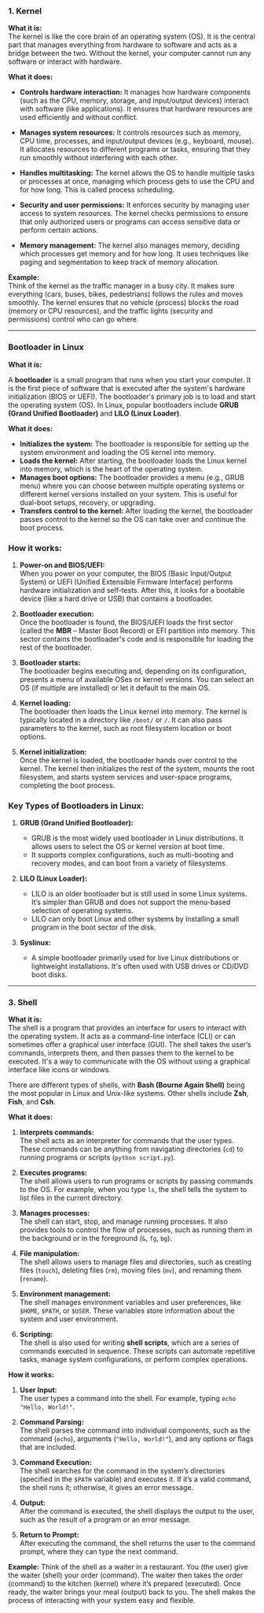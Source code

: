 ### **1. Kernel**

**What it is:**  
The kernel is like the core brain of an operating system (OS). It is the central part that manages everything from hardware to software and acts as a bridge between the two. Without the kernel, your computer cannot run any software or interact with hardware.

**What it does:**

- **Controls hardware interaction:** It manages how hardware components (such as the CPU, memory, storage, and input/output devices) interact with software (like applications). It ensures that hardware resources are used efficiently and without conflict.
  
- **Manages system resources:** It controls resources such as memory, CPU time, processes, and input/output devices (e.g., keyboard, mouse). It allocates resources to different programs or tasks, ensuring that they run smoothly without interfering with each other.
  
- **Handles multitasking:** The kernel allows the OS to handle multiple tasks or processes at once, managing which process gets to use the CPU and for how long. This is called process scheduling.
  
- **Security and user permissions:** It enforces security by managing user access to system resources. The kernel checks permissions to ensure that only authorized users or programs can access sensitive data or perform certain actions.
  
- **Memory management:** The kernel also manages memory, deciding which processes get memory and for how long. It uses techniques like paging and segmentation to keep track of memory allocation.

**Example:**  
Think of the kernel as the traffic manager in a busy city. It makes sure everything (cars, buses, bikes, pedestrians) follows the rules and moves smoothly. The kernel ensures that no vehicle (process) blocks the road (memory or CPU resources), and the traffic lights (security and permissions) control who can go where.

---

### **Bootloader in Linux**

**What it is:**

A **bootloader** is a small program that runs when you start your computer. It is the first piece of software that is executed after the system's hardware initialization (BIOS or UEFI). The bootloader's primary job is to load and start the operating system (OS). In Linux, popular bootloaders include **GRUB (Grand Unified Bootloader)** and **LILO (Linux Loader)**.

**What it does:**

- **Initializes the system:** The bootloader is responsible for setting up the system environment and loading the OS kernel into memory.
- **Loads the kernel:** After starting, the bootloader loads the Linux kernel into memory, which is the heart of the operating system.
- **Manages boot options:** The bootloader provides a menu (e.g., GRUB menu) where you can choose between multiple operating systems or different kernel versions installed on your system. This is useful for dual-boot setups, recovery, or upgrading.
- **Transfers control to the kernel:** After loading the kernel, the bootloader passes control to the kernel so the OS can take over and continue the boot process.

### **How it works:**

1. **Power-on and BIOS/UEFI:**  
   When you power on your computer, the BIOS (Basic Input/Output System) or UEFI (Unified Extensible Firmware Interface) performs hardware initialization and self-tests. After this, it looks for a bootable device (like a hard drive or USB) that contains a bootloader.

2. **Bootloader execution:**  
   Once the bootloader is found, the BIOS/UEFI loads the first sector (called the **MBR** – Master Boot Record) or EFI partition into memory. This sector contains the bootloader's code and is responsible for loading the rest of the bootloader.

3. **Bootloader starts:**  
   The bootloader begins executing and, depending on its configuration, presents a menu of available OSes or kernel versions. You can select an OS (if multiple are installed) or let it default to the main OS.

4. **Kernel loading:**  
   The bootloader then loads the Linux kernel into memory. The kernel is typically located in a directory like `/boot/` or `/`. It can also pass parameters to the kernel, such as root filesystem location or boot options.

5. **Kernel initialization:**  
   Once the kernel is loaded, the bootloader hands over control to the kernel. The kernel then initializes the rest of the system, mounts the root filesystem, and starts system services and user-space programs, completing the boot process.

### **Key Types of Bootloaders in Linux:**

1. **GRUB (Grand Unified Bootloader):**
   - GRUB is the most widely used bootloader in Linux distributions. It allows users to select the OS or kernel version at boot time.
   - It supports complex configurations, such as multi-booting and recovery modes, and can boot from a variety of filesystems.

2. **LILO (Linux Loader):**
   - LILO is an older bootloader but is still used in some Linux systems. It’s simpler than GRUB and does not support the menu-based selection of operating systems.
   - LILO can only boot Linux and other systems by installing a small program in the boot sector of the disk.

3. **Syslinux:**  
   - A simple bootloader primarily used for live Linux distributions or lightweight installations. It's often used with USB drives or CD/DVD boot disks.

---

### **3. Shell**

**What it is:**  
The shell is a program that provides an interface for users to interact with the operating system. It acts as a command-line interface (CLI) or can sometimes offer a graphical user interface (GUI). The shell takes the user’s commands, interprets them, and then passes them to the kernel to be executed. It's a way to communicate with the OS without using a graphical interface like icons or windows.

There are different types of shells, with **Bash (Bourne Again Shell)** being the most popular in Linux and Unix-like systems. Other shells include **Zsh**, **Fish**, and **Csh**.

**What it does:**

1. **Interprets commands:**  
   The shell acts as an interpreter for commands that the user types. These commands can be anything from navigating directories (`cd`) to running programs or scripts (`python script.py`).
   
2. **Executes programs:**  
   The shell allows users to run programs or scripts by passing commands to the OS. For example, when you type `ls`, the shell tells the system to list files in the current directory.

3. **Manages processes:**  
   The shell can start, stop, and manage running processes. It also provides tools to control the flow of processes, such as running them in the background or in the foreground (`&`, `fg`, `bg`).

4. **File manipulation:**  
   The shell allows users to manage files and directories, such as creating files (`touch`), deleting files (`rm`), moving files (`mv`), and renaming them (`rename`).

5. **Environment management:**  
   The shell manages environment variables and user preferences, like `$HOME`, `$PATH`, or `$USER`. These variables store information about the system and user environment.

6. **Scripting:**  
   The shell is also used for writing **shell scripts**, which are a series of commands executed in sequence. These scripts can automate repetitive tasks, manage system configurations, or perform complex operations. 

**How it works:**

1. **User Input:**  
   The user types a command into the shell. For example, typing `echo "Hello, World!"`.

2. **Command Parsing:**  
   The shell parses the command into individual components, such as the command (`echo`), arguments (`"Hello, World!"`), and any options or flags that are included.

3. **Command Execution:**  
   The shell searches for the command in the system’s directories (specified in the `$PATH` variable) and executes it. If it’s a valid command, the shell runs it; otherwise, it gives an error message.

4. **Output:**  
   After the command is executed, the shell displays the output to the user, such as the result of a program or an error message.

5. **Return to Prompt:**  
   After executing the command, the shell returns the user to the command prompt, where they can type the next command.

**Example:**
Think of the shell as a waiter in a restaurant. You (the user) give the waiter (shell) your order (command). The waiter then takes the order (command) to the kitchen (kernel) where it’s prepared (executed). Once ready, the waiter brings your meal (output) back to you. The shell makes the process of interacting with your system easy and flexible.

